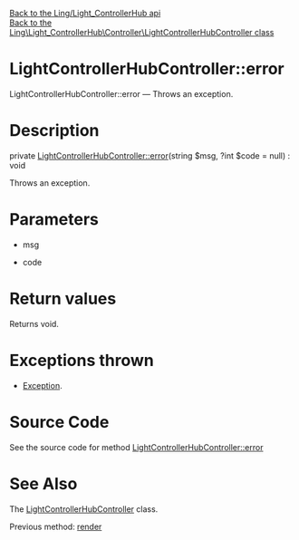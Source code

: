 [Back to the Ling/Light_ControllerHub api](https://github.com/lingtalfi/Light_ControllerHub/blob/master/doc/api/Ling/Light_ControllerHub.md)<br>
[Back to the Ling\Light_ControllerHub\Controller\LightControllerHubController class](https://github.com/lingtalfi/Light_ControllerHub/blob/master/doc/api/Ling/Light_ControllerHub/Controller/LightControllerHubController.md)


LightControllerHubController::error
================



LightControllerHubController::error — Throws an exception.




Description
================


private [LightControllerHubController::error](https://github.com/lingtalfi/Light_ControllerHub/blob/master/doc/api/Ling/Light_ControllerHub/Controller/LightControllerHubController/error.md)(string $msg, ?int $code = null) : void




Throws an exception.




Parameters
================


- msg

    

- code

    


Return values
================

Returns void.


Exceptions thrown
================

- [Exception](http://php.net/manual/en/class.exception.php).&nbsp;







Source Code
===========
See the source code for method [LightControllerHubController::error](https://github.com/lingtalfi/Light_ControllerHub/blob/master/Controller/LightControllerHubController.php#L84-L87)


See Also
================

The [LightControllerHubController](https://github.com/lingtalfi/Light_ControllerHub/blob/master/doc/api/Ling/Light_ControllerHub/Controller/LightControllerHubController.md) class.

Previous method: [render](https://github.com/lingtalfi/Light_ControllerHub/blob/master/doc/api/Ling/Light_ControllerHub/Controller/LightControllerHubController/render.md)<br>


